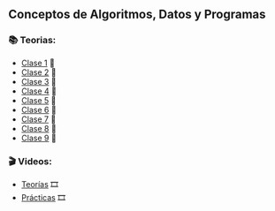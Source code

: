 ## Conceptos de Algoritmos, Datos y Programas

### :books: Teorias:
* [Clase 1]() :open_book:
* [Clase 2]() :open_book:
* [Clase 3]() :open_book:
* [Clase 4]() :open_book:
* [Clase 5]() :open_book:
* [Clase 6]() :open_book:
* [Clase 7]() :open_book:
* [Clase 8]() :open_book:
* [Clase 9]() :open_book:



### :clapper: Videos:
* [Teorías](https://www.youtube.com/playlist?list=PL3a_0yafSm3iVPjuXxkmPldedzhCsnr29) :film_strip:
* [Prácticas]() :film_strip:
